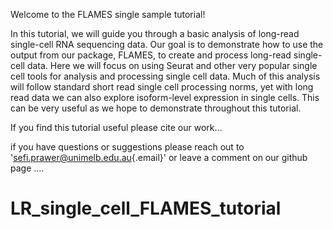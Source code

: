 Welcome to the FLAMES single sample tutorial!

In this tutorial, we will guide you through a basic analysis of long-read single-cell RNA sequencing data. Our goal is to demonstrate how to use the output from our package, FLAMES, to create and process long-read single-cell data. Here we will focus on using Seurat and other very popular single cell tools for analysis and processing single cell data. Much of this analysis will follow standard short read single cell processing norms, yet with long read data we can also explore isoform-level expression in single cells. This can be very useful as we hope to demonstrate throughout this tutorial.

If you find this tutorial useful please cite our work...

if you have questions or suggestions please reach out to '[sefi.prawer\@unimelb.edu.au](mailto:sefi.prawer@unimelb.edu.au){.email}' or leave a comment on our github page ....


# LR_single_cell_FLAMES_tutorial

